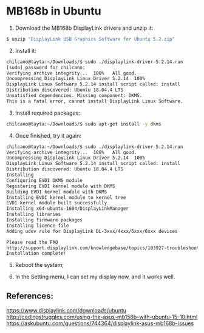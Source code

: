 # MB168b in Ubuntu

1. Download the MB168b DisplayLink drivers and unzip it:

```sh
$ unzip "DisplayLink USB Graphics Software for Ubuntu 5.2.zip"

```

2. Install it:

```sh
chilcano@tayta:~/Downloads/$ sudo ./displaylink-driver-5.2.14.run 
[sudo] password for chilcano: 
Verifying archive integrity...  100%   All good.
Uncompressing DisplayLink Linux Driver 5.2.14  100%  
DisplayLink Linux Software 5.2.14 install script called: install
Distribution discovered: Ubuntu 18.04.4 LTS
Unsatisfied dependencies. Missing component: DKMS.
This is a fatal error, cannot install DisplayLink Linux Software.

```

3. Install required packages:

```sh
chilcano@tayta:~/Downloads/$ sudo apt-get install -y dkms
```

4. Once finished, try it again:

```sh
chilcano@tayta:~/Downloads/$ sudo ./displaylink-driver-5.2.14.run 
Verifying archive integrity...  100%   All good.
Uncompressing DisplayLink Linux Driver 5.2.14  100%  
DisplayLink Linux Software 5.2.14 install script called: install
Distribution discovered: Ubuntu 18.04.4 LTS
Installing
Configuring EVDI DKMS module
Registering EVDI kernel module with DKMS
Building EVDI kernel module with DKMS
Installing EVDI kernel module to kernel tree
EVDI kernel module built successfully
Installing x64-ubuntu-1604/DisplayLinkManager
Installing libraries
Installing firmware packages
Installing licence file
Adding udev rule for DisplayLink DL-3xxx/4xxx/5xxx/6xxx devices

Please read the FAQ
http://support.displaylink.com/knowledgebase/topics/103927-troubleshooting-ubuntu
Installation complete!
```

5. Reboot the system;
    
6. In the Setting menu, I can set my display now, and it works well.


## References:

https://www.displaylink.com/downloads/ubuntu
http://codingstruggles.com/using-the-asus-mb158b-with-ubuntu-15-10.html
https://askubuntu.com/questions/744364/displaylink-asus-mb168b-issues



